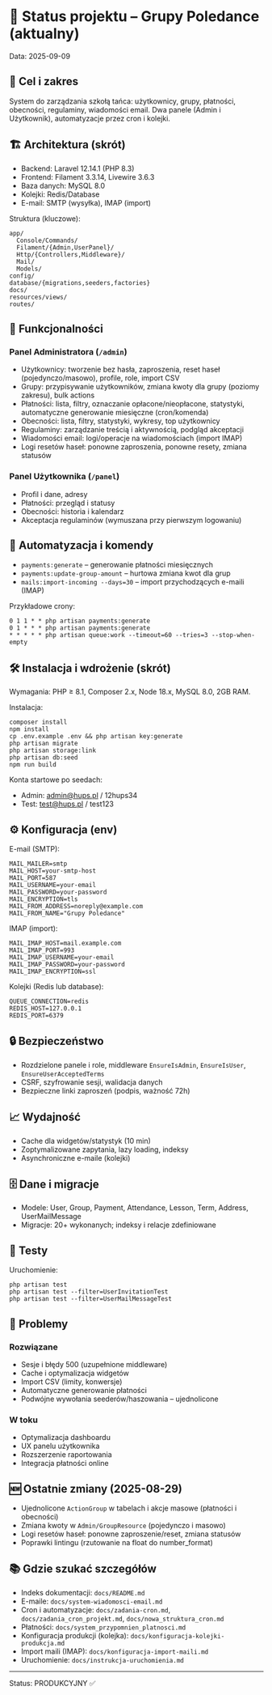 # 📌 Status projektu – Grupy Poledance (aktualny)

Data: 2025-09-09

## 🎯 Cel i zakres
System do zarządzania szkołą tańca: użytkownicy, grupy, płatności, obecności, regulaminy, wiadomości email. Dwa panele (Admin i Użytkownik), automatyzacje przez cron i kolejki.

## 🏗️ Architektura (skrót)
- Backend: Laravel 12.14.1 (PHP 8.3)
- Frontend: Filament 3.3.14, Livewire 3.6.3
- Baza danych: MySQL 8.0
- Kolejki: Redis/Database
- E-mail: SMTP (wysyłka), IMAP (import)

Struktura (kluczowe):
```
app/
  Console/Commands/
  Filament/{Admin,UserPanel}/
  Http/{Controllers,Middleware}/
  Mail/
  Models/
config/
database/{migrations,seeders,factories}
docs/
resources/views/
routes/
```

## 🚀 Funkcjonalności

### Panel Administratora (`/admin`)
- Użytkownicy: tworzenie bez hasła, zaproszenia, reset haseł (pojedynczo/masowo), profile, role, import CSV
- Grupy: przypisywanie użytkowników, zmiana kwoty dla grupy (poziomy zakresu), bulk actions
- Płatności: lista, filtry, oznaczanie opłacone/nieopłacone, statystyki, automatyczne generowanie miesięczne (cron/komenda)
- Obecności: lista, filtry, statystyki, wykresy, top użytkownicy
- Regulaminy: zarządzanie treścią i aktywnością, podgląd akceptacji
- Wiadomości email: logi/operacje na wiadomościach (import IMAP)
- Logi resetów haseł: ponowne zaproszenia, ponowne resety, zmiana statusów

### Panel Użytkownika (`/panel`)
- Profil i dane, adresy
- Płatności: przegląd i statusy
- Obecności: historia i kalendarz
- Akceptacja regulaminów (wymuszana przy pierwszym logowaniu)

## 🔧 Automatyzacja i komendy
- `payments:generate` – generowanie płatności miesięcznych
- `payments:update-group-amount` – hurtowa zmiana kwot dla grup
- `mails:import-incoming --days=30` – import przychodzących e-maili (IMAP)

Przykładowe crony:
```
0 1 1 * * php artisan payments:generate
0 1 * * * php artisan payments:generate
* * * * * php artisan queue:work --timeout=60 --tries=3 --stop-when-empty
```

## 🛠️ Instalacja i wdrożenie (skrót)
Wymagania: PHP ≥ 8.1, Composer 2.x, Node 18.x, MySQL 8.0, 2GB RAM.

Instalacja:
```
composer install
npm install
cp .env.example .env && php artisan key:generate
php artisan migrate
php artisan storage:link
php artisan db:seed
npm run build
```

Konta startowe po seedach:
- Admin: admin@hups.pl / 12hups34
- Test: test@hups.pl / test123

## ⚙️ Konfiguracja (env)
E-mail (SMTP):
```
MAIL_MAILER=smtp
MAIL_HOST=your-smtp-host
MAIL_PORT=587
MAIL_USERNAME=your-email
MAIL_PASSWORD=your-password
MAIL_ENCRYPTION=tls
MAIL_FROM_ADDRESS=noreply@example.com
MAIL_FROM_NAME="Grupy Poledance"
```

IMAP (import):
```
MAIL_IMAP_HOST=mail.example.com
MAIL_IMAP_PORT=993
MAIL_IMAP_USERNAME=your-email
MAIL_IMAP_PASSWORD=your-password
MAIL_IMAP_ENCRYPTION=ssl
```

Kolejki (Redis lub database):
```
QUEUE_CONNECTION=redis
REDIS_HOST=127.0.0.1
REDIS_PORT=6379
```

## 🔒 Bezpieczeństwo
- Rozdzielone panele i role, middleware `EnsureIsAdmin`, `EnsureIsUser`, `EnsureUserAcceptedTerms`
- CSRF, szyfrowanie sesji, walidacja danych
- Bezpieczne linki zaproszeń (podpis, ważność 72h)

## 📈 Wydajność
- Cache dla widgetów/statystyk (10 min)
- Zoptymalizowane zapytania, lazy loading, indeksy
- Asynchroniczne e-maile (kolejki)

## 🗄️ Dane i migracje
- Modele: User, Group, Payment, Attendance, Lesson, Term, Address, UserMailMessage
- Migracje: 20+ wykonanych; indeksy i relacje zdefiniowane

## 🧪 Testy
Uruchomienie:
```
php artisan test
php artisan test --filter=UserInvitationTest
php artisan test --filter=UserMailMessageTest
```

## 🐛 Problemy
### Rozwiązane
- Sesje i błędy 500 (uzupełnione middleware)
- Cache i optymalizacja widgetów
- Import CSV (limity, konwersje)
- Automatyczne generowanie płatności
- Podwójne wywołania seederów/haszowania – ujednolicone

### W toku
- Optymalizacja dashboardu
- UX panelu użytkownika
- Rozszerzenie raportowania
- Integracja płatności online

## 🆕 Ostatnie zmiany (2025-08-29)
- Ujednolicone `ActionGroup` w tabelach i akcje masowe (płatności i obecności)
- Zmiana kwoty w `Admin/GroupResource` (pojedynczo i masowo)
- Logi resetów haseł: ponowne zaproszenie/reset, zmiana statusów
- Poprawki lintingu (rzutowanie na float do number_format)

## 📚 Gdzie szukać szczegółów
- Indeks dokumentacji: `docs/README.md`
- E-maile: `docs/system-wiadomosci-email.md`
- Cron i automatyzacje: `docs/zadania-cron.md`, `docs/zadania_cron_projekt.md`, `docs/nowa_struktura_cron.md`
- Płatności: `docs/system_przypomnien_platnosci.md`
- Konfiguracja produkcji (kolejka): `docs/konfiguracja-kolejki-produkcja.md`
- Import maili (IMAP): `docs/konfiguracja-import-maili.md`
- Uruchomienie: `docs/instrukcja-uruchomienia.md`

---
Status: PRODUKCYJNY ✅



